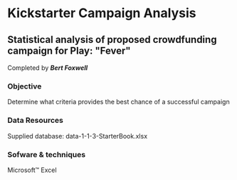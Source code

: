 # Kickstarter Campaign Analysis
## Statistical analysis of proposed crowdfunding campaign for Play: "Fever"

Completed by ***Bert Foxwell***

### Objective
Determine what criteria provides the best chance of a successful campaign

### Data Resources
Supplied database: data-1-1-3-StarterBook.xlsx

### Sofware & techniques
Microsoft™ Excel
